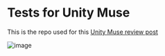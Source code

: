 # Tests for Unity Muse
This is the repo used for this [Unity Muse review post](https://medium.com/@jjmcarrascosa/unity-muse-testing-the-pre-release-chapter-1-sprites-texture-chat-023a89a13029)

![image](https://github.com/josejuanmartinez/videogamesAI/assets/36634572/76a8ba5d-3b36-416f-8023-1be6626ada88)
